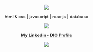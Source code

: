 <p align="center">  
<img src="https://uploads.scratch.mit.edu/users/avatars/17702059.png">
</p>
<p align="center">
html & css | javascript | reactjs | database
<p align="center">
  <img src="https://discord.c99.nl/widget/theme-4/295409557419720704.png"/>
</p>
<p align="center">
  <strong>
    <a target="_blank" href="https://www.linkedin.com/in/luccajimenez/">My Linkedin -</a>
    <a target="_blank" href="web.dio.me/users/luccajbastos"> DIO Profile</a>
  </strong>
<p align="center">
    <img src="https://komarev.com/ghpvc/?username=hodlucjk&color=gray"/>

